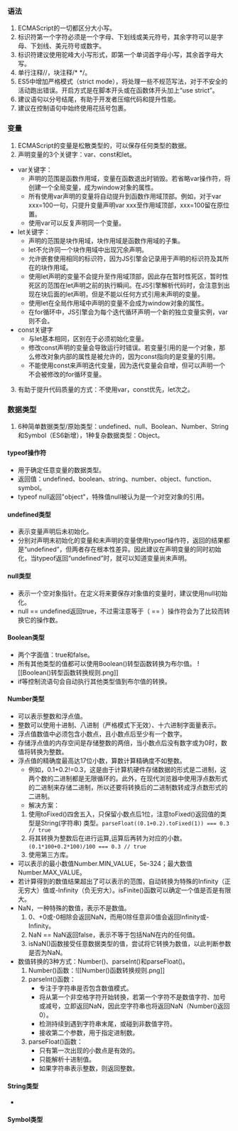 ### 语法
1. ECMAScript的一切都区分大小写。
2. 标识符第一个字符必须是一个字母、下划线或美元符号，其余字符可以是字母、下划线、美元符号或数字。
3. 标识符建议使用驼峰大小写形式，即第一个单词首字母小写，其余首字母大写。
4. 单行注释//，块注释/* */。
5. ES5中增加严格模式（strict mode），将处理一些不规范写法，对于不安全的活动跑出错误。开启方式是在脚本开头或在函数体开头加上“use strict”。
6. 建议语句以分号结尾，有助于开发者压缩代码和提升性能。
7. 建议在控制语句中始终使用花括号包裹。

### 变量
1. ECMAScript的变量是松散类型的，可以保存任何类型的数据。
2. 声明变量的3个关键字：var、const和let。
* var关键字：
	* 声明的范围是函数作用域，变量在函数退出时销毁。若省略var操作符，将创建一个全局变量，成为window对象的属性。
	* 所有使用var声明的变量将自动提升到函数作用域顶部。例如，对于var xxx=100一句，只提升变量声明var xxx至作用域顶部，xxx=100留在原位置。
	* 使用var可以反复声明同一个变量。
* let关键字：
	* 声明的范围是块作用域，块作用域是函数作用域的子集。
	* let不允许同一个块作用域中出现冗余声明。
	* 允许嵌套使用相同的标识符，因为JS引擎会记录用于声明的标识符及其所在的块作用域。
	* 使用let声明的变量不会提升至作用域顶部，因此存在暂时性死区，暂时性死区的范围在let声明之前的执行瞬间。在JS引擎解析代码时，会注意到出现在块后面的let声明，但是不能以任何方式引用未声明的变量。
	* 使用let在全局作用域中声明的变量不会成为window对象的属性。
	* 在for循环中，JS引擎会为每个迭代循环声明一个新的独立变量实例，var则不会。
* const关键字
	* 与let基本相同，区别在于必须初始化变量。
	* 修改const声明的变量会导致运行时错误。若变量引用的是一个对象，那么修改对象内部的属性是被允许的，因为const指向的是变量的引用。
	* 不能使用const来声明迭代变量，因为迭代变量会自增，但可以声明一个不会被修改的for循环变量。
3. 有助于提升代码质量的方式：不使用var，const优先，let次之。

### 数据类型
1. 6种简单数据类型/原始类型：undefined、null、Boolean、Number、String和Symbol（ES6新增），1种复杂数据类型：Object。

#### typeof操作符
* 用于确定任意变量的数据类型。
* 返回值：undefined、boolean、string、number、object、function、symbol。
* typeof null返回"object"，特殊值null被认为是一个对空对象的引用。

#### undefined类型
* 表示变量声明后未初始化。
* 分别对声明未初始化的变量和未声明的变量使用typeof操作符，返回的结果都是“undefined”，但两者存在根本性差异。因此建议在声明变量的同时初始化，当typeof返回“undefined”时，就可以知道变量尚未声明。

#### null类型
* 表示一个空对象指针。在定义将来要保存对象值的变量时，建议使用null初始化。
* null == undefined返回true，不过需注意等于（ == ）操作符会为了比较而转换它的操作数。

#### Boolean类型
* 两个字面值：true和false。
* 所有其他类型的值都可以使用Boolean()转型函数转换为布尔值。
![[Boolean()转型函数转换规则.png]]
* if等控制流语句会自动执行其他类型值到布尔值的转换。

#### Number类型
* 可以表示整数和浮点值。
* 整数可以使用十进制、八进制（严格模式下无效）、十六进制字面量表示。
* 浮点值数值中必须包含小数点，且小数点后至少有一个数字。
* 存储浮点值的内存空间是存储整数的两倍，当小数点后没有数字或为0时，数值将转换为整数。
* 浮点值的精确度最高达17位小数，算数计算精确度不如整数。
	* 例如，0.1+0.2!=0.3，这是由于计算机硬件存储数据的形式是二进制，这两个数的二进制都是无限循环的。此外，在现代浏览器中使用浮点数形式的二进制来存储二进制，所以还要将转换后的二进制数转成浮点数形式的二进制。
	* 解决方案：
	1. 使用toFixed()四舍五入，只保留小数点后1位，注意toFixed()返回值的类型是String(字符串) 类型。`parseFloat((0.1+0.2).toFixed(1)) === 0.3 // true`
	2. 将其转换为整数后在进行运算,运算后再转为对应的小数。`(0.1*100+0.2*100)/100 === 0.3 // true`
	3. 使用第三方库。
* 可以表示的最小数值Number.MIN_VALUE，5e-324；最大数值Number.MAX_VALUE。
* 若计算得到的数值结果超出了可以表示的范围，自动转换为特殊的Infinity（正无穷大）值或-Infinity（负无穷大）。isFinite()函数可以确定一个值是否是有限大。
* NaN，一种特殊的数值，表示不是数值。
	1. 0、+0或-0相除会返回NaN，而用0除任意非0值会返回Infinity或-Infinity。
	2. NaN == NaN返回false，表示不等于包括NaN在内的任何值。
	3. isNaN()函数接受任意数据类型的值，尝试将它转换为数值，以此判断参数是否为NaN。
* 数值转换的3种方式：Number()、parseInt()和parseFloat()。
	1. Number()函数：![[Number()函数转换规则.png]]
	2. parseInt()函数：
		* 专注于字符串是否包含数值模式。
		* 将从第一个非空格字符开始转换，若第一个字符不是数值字符、加号或减号，立即返回NaN，因此空字符串也将返回NaN（Number()返回0）。
		* 检测持续到遇到字符串末尾，或碰到非数值字符。
		* 接收第二个参数，用于指定进制数。
	 3. parseFloat()函数：
		 * 只有第一次出现的小数点是有效的。
		 * 只能解析十进制值。
		 * 如果字符串表示整数，则返回整数。

#### String类型
* 

#### Symbol类型
